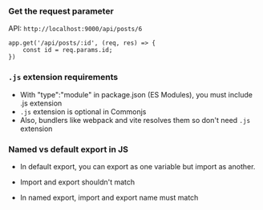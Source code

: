 ### Get the request parameter

API: `http://localhost:9000/api/posts/6`
```
app.get('/api/posts/:id', (req, res) => {
    const id = req.params.id;
})

```

### `.js` extension requirements
- With "type":"module" in package.json (ES Modules), you must include .js extension
- `.js` extension is optional in Commonjs
- Also, bundlers like webpack and vite resolves them so don't need `.js` extension

### Named vs default export in JS
- In default export, you can export as one variable but import as another.
- Import and export shouldn't match


- In named export, import and export name must match
